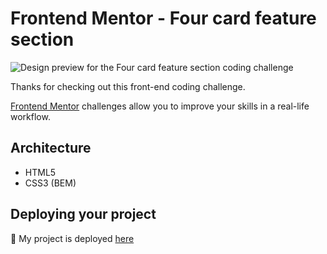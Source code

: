# Frontend Mentor - Four card feature section

![Design preview for the Four card feature section coding challenge](./design/desktop-preview.jpg)

Thanks for checking out this front-end coding challenge.

[Frontend Mentor](https://www.frontendmentor.io) challenges allow you to improve your skills in a real-life workflow.

## Architecture

- HTML5
- CSS3 (BEM)

## Deploying your project

🚀  My project is deployed [here](https://four-card-feature-section-inky.now.sh/)
